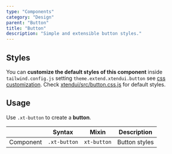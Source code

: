```yaml
---
type: "Components"
category: "Design"
parent: "Button"
title: "Button"
description: "Simple and extensible button styles."
---
```


## Styles

You can **customize the default styles of this component** inside `tailwind.config.js` setting `theme.extend.xtendui.button` see [css customization](/components/css#customization). Check [xtendui/src/button.css.js](https://github.com/xtendui/xtendui/blob/beta/src/button.css.js) for default styles.

## Usage

Use `.xt-button` to create a **button**.

<div class="xt-overflow-sub overflow-y-hidden overflow-x-scroll my-5 xt-my-auto w-full">

|                      | Syntax                          | Mixin            | Description                   |
| ----------------------- | ----------------------------------------- | -----------------------------| ----------------------------- |
| Component                  | `.xt-button`                     | `xt-button`                | Button styles            |

</div>

<demo>
  <demoinline src="demos/components/button/usage">
  </demoinline>
</demo>
